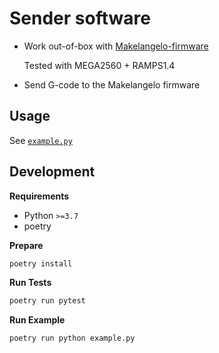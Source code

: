 # Sender software

- Work out-of-box with [Makelangelo-firmware](https://github.com/MarginallyClever/Makelangelo-firmware)

  Tested with MEGA2560 + RAMPS1.4

- Send G-code to the Makelangelo firmware

## Usage

See [`example.py`](./example.py)


## Development

**Requirements**

- Python `>=3.7`
- poetry

**Prepare**
```bash
poetry install
```

**Run Tests**
```bash
poetry run pytest
```

**Run Example**
```bash
poetry run python example.py
```
